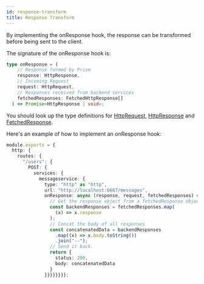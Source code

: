 ```yaml
---
id: response-transform
title: Response Transform
---
```


By implementing the onResponse hook, the response can be transformed before being sent to the client. 

The signature of the onResponse hook is:

```ts
type onResponse = (
    // Response formed by Prism
    response: HttpResponse,
    // Incoming Request
    request: HttpRequest,
    // Responses received from backend services
    fetchedResponses: FetchedHttpResponse[]
  ) => Promise<HttpResponse | void>;
```

You should look up the type definitions for [HttpRequest](http-request-type), [HttpResponse](http-response-type) and [FetchedResponse](fetched-response-type).

Here's an example of how to implement an onResponse hook:

```ts
module.exports = {
  http: {
    routes: {
      "/users": {
        POST: {
          services: {
            messageservice: {
              type: "http" as "http",
              url: "http://localhost:6667/messages",
              onResponse: async (response, request, fetchedResponses) => {
                // Get the response object from a fetchedResponse object
                const backendResponses = fetchedResponses.map(
                  (x) => x.response
                );
                // Concat the body of all responses
                const concatenatedData = backendResponses
                  .map((x) => x.body.toString())
                  .join("--");
                // Send it back.
                return {
                  status: 200,
                  body: concatenatedData
                }
              }}}}}}}};
```

